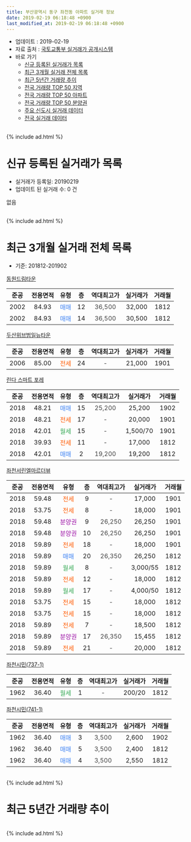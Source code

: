 ```yaml
---
title: 부산광역시 동구 좌천동 아파트 실거래 정보
date: 2019-02-19 06:18:48 +0900
last_modified_at: 2019-02-19 06:18:48 +0900
---
```


* 업데이트 : 2019-02-19
* 자료 출처 : [국토교통부 실거래가 공개시스템](http://rt.molit.go.kr)
* 바로 가기
    * [신규 등록된 실거래가 목록](#신규-등록된-실거래가-목록)
    * [최근 3개월 실거래 전체 목록](#최근-3개월-실거래-전체-목록)
    * [최근 5년간 거래량 추이](#최근-5년간-거래량-추이)
    * [전국 거래량 TOP 50 지역](https://inasie.github.io/apt-trade-info/최근-3개월-전국에서-가장-거래가-많이-발생한-지역)
    * [전국 거래량 TOP 50 아파트](https://inasie.github.io/apt-trade-info/최근-3개월-전국에서-가장-거래가-많이-발생한-아파트)
    * [전국 거래량 TOP 50 분양권](https://inasie.github.io/apt-trade-info/최근-3개월-전국에서-가장-거래가-많이-발생한-분양권)
    * [주요 신도시 실거래 데이터](https://inasie.github.io/apt-trade-info/주요-신도시)
    * [전국 실거래 데이터](https://inasie.github.io/apt-trade-info/전국)
<br>
{% include ad.html %}
<br>

# 신규 등록된 실거래가 목록
* 실거래가 등록일: 20190219
* 업데이트 된 실거래 수: 0 건

없음

<br>
{% include ad.html %}
<br>

# 최근 3개월 실거래 전체 목록
* 기준: 201812-201902


[동원드림타운](https://search.naver.com/search.naver?query=%EB%B6%80%EC%82%B0%EA%B4%91%EC%97%AD%EC%8B%9C+%EB%8F%99%EA%B5%AC+%EC%A2%8C%EC%B2%9C%EB%8F%99+%EB%8F%99%EC%9B%90%EB%93%9C%EB%A6%BC%ED%83%80%EC%9A%B4)

|준공|전용면적|유형|층|역대최고가|실거래가|거래월|
|:---:|:---:|:---:|:---:|:---:|:---:|:---:|
|2002|84.93|<span style="color:#4285f3">매매</span>|12|<span style="color:#444444">36,500</span>|32,000|1812|
|2002|84.93|<span style="color:#4285f3">매매</span>|14|<span style="color:#444444">36,500</span>|30,500|1812|

[두산위브범일뉴타운](https://search.naver.com/search.naver?query=%EB%B6%80%EC%82%B0%EA%B4%91%EC%97%AD%EC%8B%9C+%EB%8F%99%EA%B5%AC+%EC%A2%8C%EC%B2%9C%EB%8F%99+%EB%91%90%EC%82%B0%EC%9C%84%EB%B8%8C%EB%B2%94%EC%9D%BC%EB%89%B4%ED%83%80%EC%9A%B4)

|준공|전용면적|유형|층|역대최고가|실거래가|거래월|
|:---:|:---:|:---:|:---:|:---:|:---:|:---:|
|2006|85.00|<span style="color:#ff5a00">전세</span>|24|<span style="color:#444444">-</span>|21,000|1901|

[린다 스마트 포레](https://search.naver.com/search.naver?query=%EB%B6%80%EC%82%B0%EA%B4%91%EC%97%AD%EC%8B%9C+%EB%8F%99%EA%B5%AC+%EC%A2%8C%EC%B2%9C%EB%8F%99+%EB%A6%B0%EB%8B%A4+%EC%8A%A4%EB%A7%88%ED%8A%B8+%ED%8F%AC%EB%A0%88)

|준공|전용면적|유형|층|역대최고가|실거래가|거래월|
|:---:|:---:|:---:|:---:|:---:|:---:|:---:|
|2018|48.21|<span style="color:#4285f3">매매</span>|15|<span style="color:#444444">25,200</span>|25,200|1902|
|2018|48.21|<span style="color:#ff5a00">전세</span>|17|<span style="color:#444444">-</span>|20,000|1901|
|2018|42.01|<span style="color:#34a853">월세</span>|15|<span style="color:#444444">-</span>|1,500/70|1901|
|2018|39.93|<span style="color:#ff5a00">전세</span>|11|<span style="color:#444444">-</span>|17,000|1812|
|2018|42.01|<span style="color:#4285f3">매매</span>|2|<span style="color:#444444">19,200</span>|19,200|1812|

[좌천서린엘마르더뷰](https://search.naver.com/search.naver?query=%EB%B6%80%EC%82%B0%EA%B4%91%EC%97%AD%EC%8B%9C+%EB%8F%99%EA%B5%AC+%EC%A2%8C%EC%B2%9C%EB%8F%99+%EC%A2%8C%EC%B2%9C%EC%84%9C%EB%A6%B0%EC%97%98%EB%A7%88%EB%A5%B4%EB%8D%94%EB%B7%B0)

|준공|전용면적|유형|층|역대최고가|실거래가|거래월|
|:---:|:---:|:---:|:---:|:---:|:---:|:---:|
|2018|59.48|<span style="color:#ff5a00">전세</span>|9|<span style="color:#444444">-</span>|17,000|1901|
|2018|53.75|<span style="color:#ff5a00">전세</span>|8|<span style="color:#444444">-</span>|18,000|1901|
|2018|59.48|<span style="color:#9C11A5">분양권</span>|9|<span style="color:#444444">26,250</span>|26,250|1901|
|2018|59.48|<span style="color:#9C11A5">분양권</span>|10|<span style="color:#444444">26,250</span>|26,250|1901|
|2018|59.89|<span style="color:#ff5a00">전세</span>|18|<span style="color:#444444">-</span>|18,000|1901|
|2018|59.89|<span style="color:#4285f3">매매</span>|20|<span style="color:#444444">26,350</span>|26,250|1812|
|2018|59.89|<span style="color:#34a853">월세</span>|8|<span style="color:#444444">-</span>|3,000/55|1812|
|2018|59.89|<span style="color:#ff5a00">전세</span>|12|<span style="color:#444444">-</span>|18,000|1812|
|2018|59.89|<span style="color:#34a853">월세</span>|17|<span style="color:#444444">-</span>|4,000/50|1812|
|2018|53.75|<span style="color:#ff5a00">전세</span>|15|<span style="color:#444444">-</span>|18,000|1812|
|2018|53.75|<span style="color:#ff5a00">전세</span>|15|<span style="color:#444444">-</span>|18,000|1812|
|2018|59.89|<span style="color:#ff5a00">전세</span>|7|<span style="color:#444444">-</span>|18,500|1812|
|2018|59.89|<span style="color:#9C11A5">분양권</span>|17|<span style="color:#444444">26,350</span>|15,455|1812|
|2018|59.89|<span style="color:#ff5a00">전세</span>|21|<span style="color:#444444">-</span>|20,000|1812|

[좌천시민(737-1)](https://search.naver.com/search.naver?query=%EB%B6%80%EC%82%B0%EA%B4%91%EC%97%AD%EC%8B%9C+%EB%8F%99%EA%B5%AC+%EC%A2%8C%EC%B2%9C%EB%8F%99+%EC%A2%8C%EC%B2%9C%EC%8B%9C%EB%AF%BC%28737-1%29)

|준공|전용면적|유형|층|역대최고가|실거래가|거래월|
|:---:|:---:|:---:|:---:|:---:|:---:|:---:|
|1962|36.40|<span style="color:#34a853">월세</span>|1|<span style="color:#444444">-</span>|200/20|1812|

[좌천시민(741-1)](https://search.naver.com/search.naver?query=%EB%B6%80%EC%82%B0%EA%B4%91%EC%97%AD%EC%8B%9C+%EB%8F%99%EA%B5%AC+%EC%A2%8C%EC%B2%9C%EB%8F%99+%EC%A2%8C%EC%B2%9C%EC%8B%9C%EB%AF%BC%28741-1%29)

|준공|전용면적|유형|층|역대최고가|실거래가|거래월|
|:---:|:---:|:---:|:---:|:---:|:---:|:---:|
|1962|36.40|<span style="color:#4285f3">매매</span>|3|<span style="color:#444444">3,500</span>|2,600|1902|
|1962|36.40|<span style="color:#4285f3">매매</span>|5|<span style="color:#444444">3,500</span>|2,400|1812|
|1962|36.40|<span style="color:#4285f3">매매</span>|4|<span style="color:#444444">3,500</span>|2,550|1812|


<br>
{% include ad.html %}
<br>

# 최근 5년간 거래량 추이


<div style="width:100%;">
    <canvas id="deal_progress" height="200"></canvas>
</div>

<script>
new Chart(document.getElementById("deal_progress"), {
    type: 'line',
    data: {
        labels: ['201402','201403','201404','201405','201406','201407','201408','201409','201410','201411','201412','201501','201502','201503','201504','201505','201506','201507','201508','201509','201510','201511','201512','201601','201602','201603','201604','201605','201606','201607','201608','201609','201610','201611','201612','201701','201702','201703','201704','201705','201706','201707','201708','201709','201710','201711','201712','201801','201802','201803','201804','201805','201806','201807','201808','201809','201810','201811','201812','201901','201902'],
        datasets: [{
            label: '매매',
            pointRadius: 1,
            data: [13, 12, 8, 10, 8, 7, 5, 14, 11, 13, 8, 9, 10, 14, 6, 10, 8, 8, 2, 5, 5, 2, 3, 4, 5, 8, 4, 4, 8, 5, 7, 10, 9, 6, 6, 3, 7, 5, 9, 6, 9, 9, 10, 7, 6, 16, 6, 6, 3, 6, 5, 11, 18, 12, 11, 9, 14, 6, 7, 2, 2],
            borderColor: "rgba(255, 201, 14, 1)",
            backgroundColor: "rgba(255, 201, 14, 0.5)",
            fill: false,
            lineTension: 0
        },{
            label: '전월세',
            pointRadius: 1,
            data: [0, 1, 2, 3, 4, 2, 2, 1, 5, 1, 2, 0, 1, 4, 1, 1, 0, 1, 0, 2, 1, 3, 2, 1, 2, 2, 2, 2, 1, 0, 1, 4, 3, 2, 2, 3, 3, 1, 2, 2, 6, 5, 1, 1, 4, 1, 1, 3, 3, 3, 3, 3, 6, 5, 17, 14, 13, 14, 9, 6, 0],
            borderColor: "rgba(0, 141, 185, 1)",
            backgroundColor: "rgba(0, 141, 185, 0.5)",
            fill: false,
            lineTension: 0
        }
        ]
    },
    options: {
        responsive: true,
        title: {
            display: false
        },
        tooltips: {
            mode: 'index',
            intersect: false
        },
        hover: {
            mode: 'nearest',
            intersect: true
        },
        scales: {
            xAxes: [{
                display: true,
                scaleLabel: {
                    display: true,
                    labelString: '년/월'
                }
            }],
            yAxes: [{
                display: true,
                ticks: {
                    suggestedMin: 0,
                },
                scaleLabel: {
                    display: true,
                    labelString: '실거래 수'
                }
            }]
        }
    }
});

</script>


<br>
{% include ad.html %}
<br>

